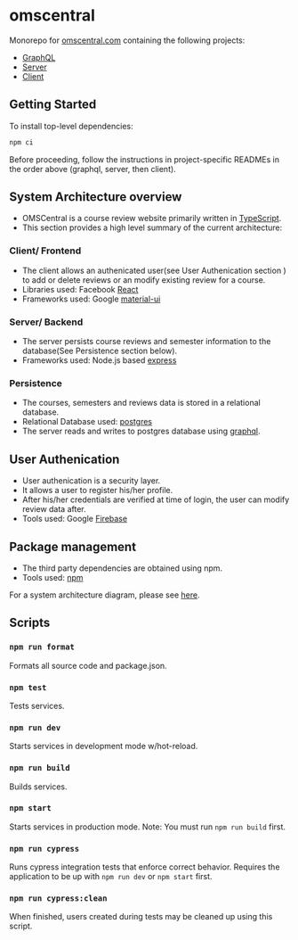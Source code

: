 # omscentral

Monorepo for [omscentral.com](https://omscentral.com) containing the following projects:

- [GraphQL](./graphql/README.md)
- [Server](./server/README.md)
- [Client](./client/README.md)

## Getting Started

To install top-level dependencies:

```sh
npm ci
```

Before proceeding, follow the instructions in project-specific READMEs in the order above (graphql, server, then client).

## System Architecture overview
- OMSCentral is a course review website primarily written in [TypeScript](https://www.typescriptlang.org/). 
- This section provides a high level summary of the current architecture:

### Client/ Frontend
- The client allows an authenicated user(see User Authenication section ) to add or delete reviews or an modify existing review for a course.
- Libraries used: Facebook [React](https://reactjs.org/)
- Frameworks used: Google [material-ui](https://material-ui.com/) 

### Server/ Backend
- The server persists course reviews and semester information to the database(See Persistence section below).
- Frameworks used: Node.js based [express](https://expressjs.com/)

### Persistence
- The courses, semesters and reviews data is stored in a  relational database.
- Relational Database used: [postgres](https://www.postgresql.org/)
- The server reads and writes to postgres database using [graphql](https://graphql.org/).

## User Authenication 
- User authenication is a security layer.
- It allows a user to register his/her profile.
- After his/her credentials are verified at time of login, the user can modify review data after.
- Tools used: Google [Firebase](https://firebase.google.com/)

## Package management
- The third party dependencies are obtained using npm.
- Tools used: [npm](https://www.npmjs.com/)

For a system architecture diagram, please see [here](./diagrams/SystemArchitecture.png).

## Scripts

### `npm run format`

Formats all source code and package.json.

### `npm test`

Tests services.

### `npm run dev`

Starts services in development mode w/hot-reload.

### `npm run build`

Builds services.

### `npm start`

Starts services in production mode. Note: You must run `npm run build` first.

### `npm run cypress`

Runs cypress integration tests that enforce correct behavior. Requires the application to be up with `npm run dev` or `npm start` first.

### `npm run cypress:clean`

When finished, users created during tests may be cleaned up using this script.
